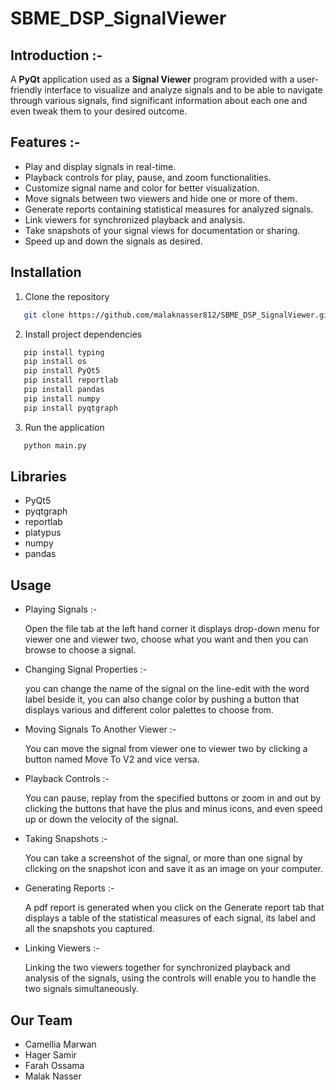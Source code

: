 # SBME_DSP_SignalViewer
## **Introduction** :-
A **PyQt** application used as a **Signal Viewer** program provided with a user-friendly interface to visualize and analyze signals and to be able to navigate through various signals, find significant information about each one and even tweak them to your desired outcome.
## Features :-
- Play and display signals in real-time.
- Playback controls for play, pause, and zoom functionalities.
- Customize signal name and color for better visualization.
- Move signals between two viewers and hide one or more of them.
- Generate reports containing statistical measures for analyzed signals.
- Link viewers for synchronized playback and analysis.
- Take snapshots of your signal views for documentation or sharing.
- Speed up and down the signals as desired.
## Installation
1. Clone the repository
```sh
   git clone https://github.com/malaknasser812/SBME_DSP_SignalViewer.git
 ```
2. Install project dependencies
```sh
   pip install typing
   pip install os
   pip install PyQt5
   pip install reportlab
   pip install pandas
   pip install numpy
   pip install pyqtgraph
 ```
3. Run the application
```sh
   python main.py
```
## Libraries
- PyQt5
- pyqtgraph
- reportlab
- platypus
- numpy
- pandas
## Usage
- Playing Signals :-
  
  Open the file tab at the left hand corner it displays drop-down menu for viewer one and viewer two, choose what you want and then you can browse to choose a signal.
  
- Changing Signal Properties :-

  you can change the name of the signal on the line-edit with the word label beside it, you can also change color by pushing a button that displays various and 
  different color palettes to choose from.

 - Moving Signals To Another Viewer :-

   You can move the signal from viewer one to viewer two by clicking a button named Move To V2 and vice versa.

- Playback Controls :-

  You can pause, replay from the specified buttons or zoom in and out by clicking the buttons that have the plus and minus icons, and even speed up or down the velocity of the signal.

- Taking Snapshots :-

  You can take a screenshot of the signal, or more than one signal by clicking on the snapshot icon and save it as an image on your computer.

- Generating Reports :-

  A pdf report is generated when you click on the Generate report tab that displays a table of the statistical measures of each signal, its label and all the snapshots you captured.

- Linking Viewers :-

  Linking the two viewers together for synchronized playback and analysis of the signals, using the controls will enable you to handle the two signals simultaneously.

## Our Team

- Camellia Marwan
- Hager Samir
- Farah Ossama
- Malak Nasser


  
